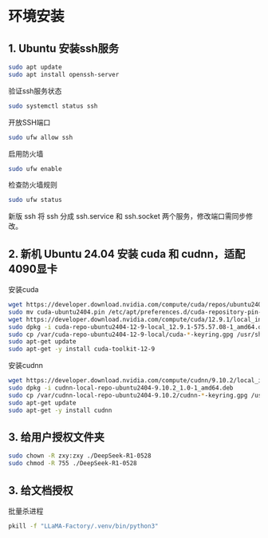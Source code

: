 # 环境安装

## 1. Ubuntu 安装ssh服务

```bash
sudo apt update
sudo apt install openssh-server
```

验证ssh服务状态

```bash
sudo systemctl status ssh
```

开放SSH端口

```bash
sudo ufw allow ssh
```

启用防火墙

```bash
sudo ufw enable
```

检查防火墙规则

```bash
sudo ufw status
```

新版 ssh 将 ssh 分成 ssh.service 和 ssh.socket 两个服务，修改端口需同步修改。


## 2. 新机 Ubuntu 24.04 安装 cuda 和 cudnn，适配4090显卡

安装cuda
```bash
wget https://developer.download.nvidia.com/compute/cuda/repos/ubuntu2404/x86_64/cuda-ubuntu2404.pin
sudo mv cuda-ubuntu2404.pin /etc/apt/preferences.d/cuda-repository-pin-600
wget https://developer.download.nvidia.com/compute/cuda/12.9.1/local_installers/cuda-repo-ubuntu2404-12-9-local_12.9.1-575.57.08-1_amd64.deb
sudo dpkg -i cuda-repo-ubuntu2404-12-9-local_12.9.1-575.57.08-1_amd64.deb
sudo cp /var/cuda-repo-ubuntu2404-12-9-local/cuda-*-keyring.gpg /usr/share/keyrings/
sudo apt-get update
sudo apt-get -y install cuda-toolkit-12-9
```

安装cudnn
```bash
wget https://developer.download.nvidia.com/compute/cudnn/9.10.2/local_installers/cudnn-local-repo-ubuntu2404-9.10.2_1.0-1_amd64.deb
sudo dpkg -i cudnn-local-repo-ubuntu2404-9.10.2_1.0-1_amd64.deb
sudo cp /var/cudnn-local-repo-ubuntu2404-9.10.2/cudnn-*-keyring.gpg /usr/share/keyrings/
sudo apt-get update
sudo apt-get -y install cudnn
```

## 3. 给用户授权文件夹

```bash
sudo chown -R zxy:zxy ./DeepSeek-R1-0528
sudo chmod -R 755 ./DeepSeek-R1-0528 
```

## 3. 给文档授权

批量杀进程

```bash
pkill -f "LLaMA-Factory/.venv/bin/python3"
```

